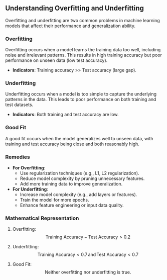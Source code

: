 ## Understanding Overfitting and Underfitting

Overfitting and underfitting are two common problems in machine learning models that affect their performance and generalization ability.

### Overfitting
Overfitting occurs when a model learns the training data too well, including noise and irrelevant patterns. This results in high training accuracy but poor performance on unseen data (low test accuracy).

- **Indicators**: Training accuracy >> Test accuracy (large gap).

### Underfitting
Underfitting occurs when a model is too simple to capture the underlying patterns in the data. This leads to poor performance on both training and test datasets.

- **Indicators**: Both training and test accuracy are low.

### Good Fit
A good fit occurs when the model generalizes well to unseen data, with training and test accuracy being close and both reasonably high.

### Remedies
- **For Overfitting**:
  - Use regularization techniques (e.g., L1, L2 regularization).
  - Reduce model complexity by pruning unnecessary features.
  - Add more training data to improve generalization.
- **For Underfitting**:
  - Increase model complexity (e.g., add layers or features).
  - Train the model for more epochs.
  - Enhance feature engineering or input data quality.

### Mathematical Representation
1. Overfitting:
   $$ \text{Training Accuracy} - \text{Test Accuracy} > 0.2 $$

2. Underfitting:
   $$ \text{Training Accuracy} < 0.7 \, \text{and} \, \text{Test Accuracy} < 0.7 $$

3. Good Fit:
   $$ \text{Neither overfitting nor underfitting is true.} $$
